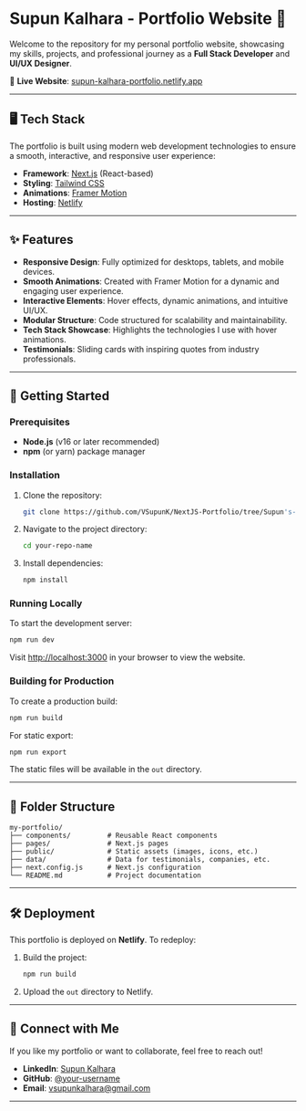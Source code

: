 # Supun Kalhara - Portfolio Website 🌟

Welcome to the repository for my personal portfolio website, showcasing my skills, projects, and professional journey as a **Full Stack Developer** and **UI/UX Designer**.

🔗 **Live Website**: [supun-kalhara-portfolio.netlify.app](https://supun-kalhara-portfolio.netlify.app/)

---

## 🖥️ Tech Stack

The portfolio is built using modern web development technologies to ensure a smooth, interactive, and responsive user experience:

- **Framework**: [Next.js](https://nextjs.org/) (React-based)
- **Styling**: [Tailwind CSS](https://tailwindcss.com/)
- **Animations**: [Framer Motion](https://www.framer.com/motion/)
- **Hosting**: [Netlify](https://www.netlify.com/)

---

## ✨ Features

- **Responsive Design**: Fully optimized for desktops, tablets, and mobile devices.
- **Smooth Animations**: Created with Framer Motion for a dynamic and engaging user experience.
- **Interactive Elements**: Hover effects, dynamic animations, and intuitive UI/UX.
- **Modular Structure**: Code structured for scalability and maintainability.
- **Tech Stack Showcase**: Highlights the technologies I use with hover animations.
- **Testimonials**: Sliding cards with inspiring quotes from industry professionals.

---

## 🚀 Getting Started

### Prerequisites

- **Node.js** (v16 or later recommended)
- **npm** (or yarn) package manager

### Installation

1. Clone the repository:
   ```bash
   git clone https://github.com/VSupunK/NextJS-Portfolio/tree/Supun's-Portfolio
   ```
2. Navigate to the project directory:
   ```bash
   cd your-repo-name
   ```
3. Install dependencies:
   ```bash
   npm install
   ```

### Running Locally

To start the development server:
```bash
npm run dev
```
Visit [http://localhost:3000](http://localhost:3000) in your browser to view the website.

### Building for Production

To create a production build:
```bash
npm run build
```

For static export:
```bash
npm run export
```
The static files will be available in the `out` directory.

---

## 📂 Folder Structure

```
my-portfolio/
├── components/         # Reusable React components
├── pages/              # Next.js pages
├── public/             # Static assets (images, icons, etc.)
├── data/               # Data for testimonials, companies, etc.
├── next.config.js      # Next.js configuration
└── README.md           # Project documentation
```

---

## 🛠️ Deployment

This portfolio is deployed on **Netlify**. To redeploy:
1. Build the project:
   ```bash
   npm run build
   ```
2. Upload the `out` directory to Netlify.

---


## 🙌 Connect with Me

If you like my portfolio or want to collaborate, feel free to reach out!

- **LinkedIn**: [Supun Kalhara](https://www.linkedin.com/in/supun-kalhara-150529249/)
- **GitHub**: [@your-username](https://github.com/VSupunK/)
- **Email**: vsupunkalhara@gmail.com

---

